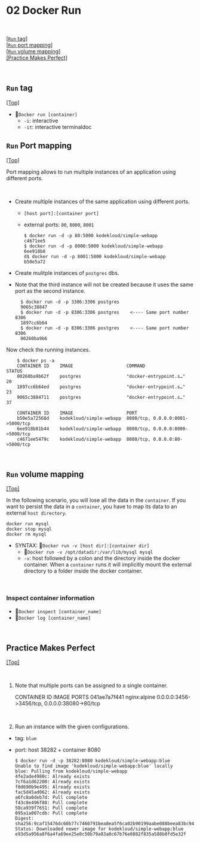 # <span id='top'>02 Docker Run </span>

<br>

[[`Run` tag]](#run)  
[[`Run` port mapping]](#portmapping)  
[[`Run` volume mapping]](#volumemapping)  
[[Practice Makes Perfect]](#perfect)

<br>

## <span id='run'>`Run` tag</span>

[[Top]](#top)

- 🐳`Docker run [container]`
  - `-i`: interactive
  - `-it`: interactive terminaldoc
    <br>

## <span id='portmapping'>`Run` Port mapping</span>

[[Top]](#top)

Port mapping allows to run multiple instances of an application using different ports.

<br>

- Create multiple instances of the same application using different ports.

  - `[host port]:[container port]`
  - external ports: `80`, `8000`, `8001`

        $ docker run -d -p 80:5000 kodekloud/simple-webapp
        c4671ee5
        $ docker run -d -p 8000:5000 kodekloud/simple-webapp
        6ee918b8
        d$ docker run -d -p 8001:5000 kodekloud/simple-webapp
        b50e5a72

- Create mulitple instances of `postgres` dbs.
- Note that the third instance will not be created because it uses the same port as the second instance.

        $ docker run -d -p 3306:3306 postgres
        9065c38847
        $ docker run -d -p 8306:3306 postgres    <---- Same port number 8306
        1897cc6b64
        $ docker run -d -p 8306:3306 postgres    <---- Same port number 8306
        00260ba9b6

Now check the running instances.

        $ docker ps -a
        CONTAINER ID    IMAGE                    COMMAND                  STATUS
        00260ba9b62f    postgres                 "docker-entrypoint.s…"   20
        1897cc6b64ed    postgres                 "docker-entrypoint.s…"   23
        9065c3884711    postgres                 "docker-entrypoint.s…"   37

        CONTAINER ID    IMAGE                    PORT
        b50e5a72568d    kodekloud/simple-webapp  8080/tcp, 0.0.0.0:8001->5000/tcp
        6ee918b81b44    kodekloud/simple-webapp  8080/tcp, 0.0.0.0:8000->5000/tcp
        c4671ee5479c    kodekloud/simple-webapp  8080/tcp, 0.0.0.0:80->5000/tcp

<br>

## <span id='volumemapping'>`Run` volume mapping</span>

[[Top]](#top)

In the following scenario, you will lose all the data in the `container`. If you want to persist the data in a `container`, you have to map its data to an external `host directory`.

    docker run mysql
    docker stop mysql
    docker rm mysql

- SYNTAX: 🐳`Docker run -v [host dir]:[container dir]`
  - 🐳`Docker run -v /opt/datadir:/var/lib/mysql mysql`
  - `-v`: host followed by a colon and the directory inside the docker container. When a `container` runs it will implicitly mount the external directory to a folder inside the docker container.

<br>

### Inspect container information

- 🐳`Docker inspect [container_name]`
- 🐳`Docker log [container_name]`

<br>

## <span id='perfect'>Practice Makes Perfect</span>

[[Top]](#top)

<br>

1. Note that multiple ports can be assigned to a single container.

   CONTAINER ID IMAGE PORTS
   041ae7a7f441 nginx:alpine 0.0.0.0:3456->3456/tcp, 0.0.0.0:38080->80/tcp

<br>

2. Run an instance with the given configurations.

- tag: `blue`
- port: host 38282 + container 8080

      $ docker run -d -p 38282:8080 kodekloud/simple-webapp:blue
      Unable to find image 'kodekloud/simple-webapp:blue' locally
      blue: Pulling from kodekloud/simple-webapp
      4fe2ade4980c: Already exists
      7cf6a1d62200: Already exists
      f0d690b9e495: Already exists
      fac5d45ad062: Already exists
      a6fc8a0deb7d: Pull complete
      f43c8e496f88: Pull complete
      58ca939f7651: Pull complete
      095a1a007cdb: Pull complete
      Digest: sha256:9caf15476dc60b77c7460791bea8ea5f6ca02b90199aabe088beea83bc943fe5
      Status: Downloaded newer image for kodekloud/simple-webapp:blue
      e93d5a956a8f6a4fa69ee25e0c50b79a83a0c67b76e0882f835a588b0fd5e32f
